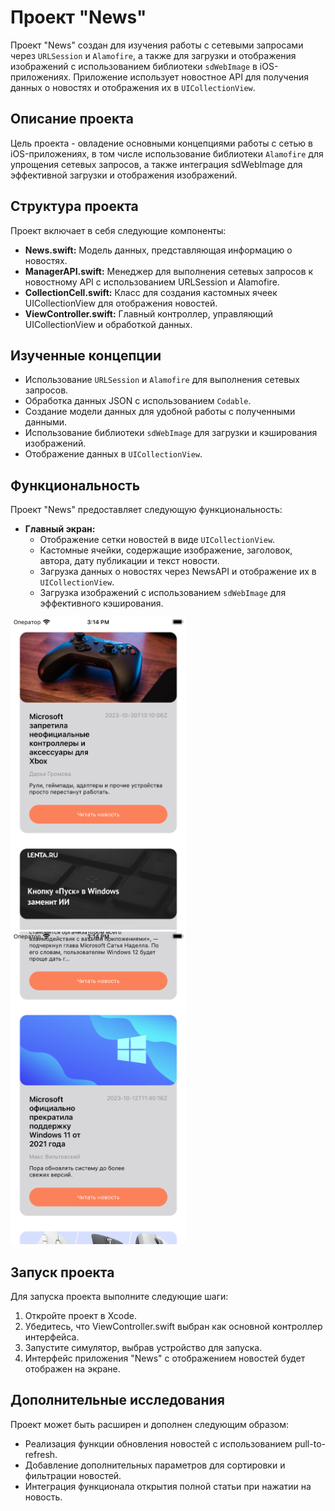 # Проект "News"

Проект "News" создан для изучения работы с сетевыми запросами через `URLSession` и `Alamofire`, а также для загрузки и отображения изображений с использованием библиотеки `sdWebImage` в iOS-приложениях. Приложение использует новостное API для получения данных о новостях и отображения их в `UICollectionView`.

## Описание проекта

Цель проекта - овладение основными концепциями работы с сетью в iOS-приложениях, в том числе использование библиотеки `Alamofire` для упрощения сетевых запросов, а также интеграция sdWebImage для эффективной загрузки и отображения изображений.

## Структура проекта

Проект включает в себя следующие компоненты:

- **News.swift:** Модель данных, представляющая информацию о новостях.
- **ManagerAPI.swift:** Менеджер для выполнения сетевых запросов к новостному API с использованием URLSession и Alamofire.
- **CollectionCell.swift:** Класс для создания кастомных ячеек UICollectionView для отображения новостей.
- **ViewController.swift:** Главный контроллер, управляющий UICollectionView и обработкой данных.

## Изученные концепции

- Использование `URLSession` и `Alamofire` для выполнения сетевых запросов.
- Обработка данных JSON с использованием `Codable`.
- Создание модели данных для удобной работы с полученными данными.
- Использование библиотеки `sdWebImage` для загрузки и кэширования изображений.
- Отображение данных в `UICollectionView`.

## Функциональность

Проект "News" предоставляет следующую функциональность:

- **Главный экран:**
  - Отображение сетки новостей в виде `UICollectionView`.
  - Кастомные ячейки, содержащие изображение, заголовок, автора, дату публикации и текст новости.
  - Загрузка данных о новостях через NewsAPI и отображение их в `UICollectionView`.
  - Загрузка изображений с использованием `sdWebImage` для эффективного кэширования.

<div>
  <img src="Assets/01.png" alt="03" height="500" style="margin-right: 30px;">
  <img src="Assets/02.png" alt="01" height="500">
</div>

## Запуск проекта

Для запуска проекта выполните следующие шаги:

1. Откройте проект в Xcode.
2. Убедитесь, что ViewController.swift выбран как основной контроллер интерфейса.
3. Запустите симулятор, выбрав устройство для запуска.
4. Интерфейс приложения "News" с отображением новостей будет отображен на экране.

## Дополнительные исследования

Проект может быть расширен и дополнен следующим образом:

- Реализация функции обновления новостей с использованием pull-to-refresh.
- Добавление дополнительных параметров для сортировки и фильтрации новостей.
- Интеграция функционала открытия полной статьи при нажатии на новость.

